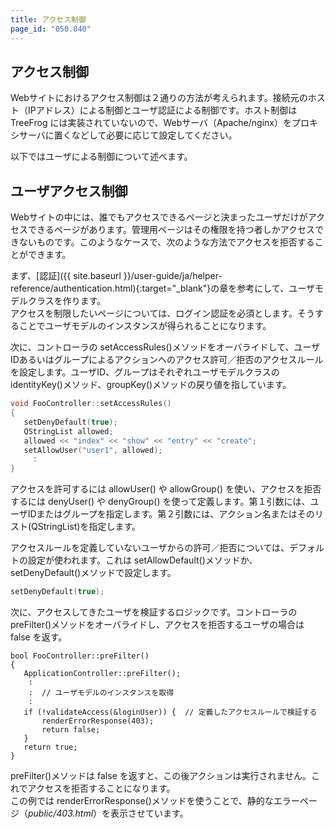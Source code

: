 ```yaml
---
title: アクセス制御
page_id: "050.040"
---
```


## アクセス制御

Webサイトにおけるアクセス制御は２通りの方法が考えられます。接続元のホスト（IPアドレス）による制御とユーザ認証による制御です。ホスト制御は TreeFrog には実装されていないので、Webサーバ（Apache/nginx）をプロキシサーバに置くなどして必要に応じて設定してください。

以下ではユーザによる制御について述べます。

## ユーザアクセス制御

Webサイトの中には、誰でもアクセスできるページと決まったユーザだけがアクセスできるページがあります。管理用ページはその権限を持つ者しかアクセスできないものです。このようなケースで、次のような方法でアクセスを拒否することができます。

まず、[認証]({{ site.baseurl }}/user-guide/ja/helper-reference/authentication.html){:target="_blank"}の章を参考にして、ユーザモデルクラスを作ります。<br>
アクセスを制限したいページについては、ログイン認証を必須とします。そうすることでユーザモデルのインスタンスが得られることになります。

次に、コントローラの setAccessRules()メソッドをオーバライドして、ユーザIDあるいはグループによるアクションへのアクセス許可／拒否のアクセスルールを設定します。ユーザID、グループはそれぞれユーザモデルクラスの identityKey()メソッド、groupKey()メソッドの戻り値を指しています。

```c++
void FooController::setAccessRules()
{
   setDenyDefault(true);
   QStringList allowed;
   allowed << "index" << "show" << "entry" << "create";
   setAllowUser("user1", allowed);
     :
}
```

アクセスを許可するには allowUser() や allowGroup() を使い、アクセスを拒否するには denyUser() や denyGroup() を使って定義します。第１引数には、ユーザIDまたはグループを指定します。第２引数には、アクション名またはそのリスト(QStringList)を指定します。

アクセスルールを定義していないユーザからの許可／拒否については、デフォルトの設定が使われます。これは setAllowDefault()メソッドか、 setDenyDefault()メソッドで設定します。

```c++
setDenyDefault(true);
```

次に、アクセスしてきたユーザを検証するロジックです。コントローラのpreFilter()メソッドをオーバライドし、アクセスを拒否するユーザの場合は false を返す。

```
bool FooController::preFilter()
{
   ApplicationController::preFilter();
    :
    :  // ユーザモデルのインスタンスを取得
    :
   if (!validateAccess(&loginUser)) {  // 定義したアクセスルールで検証する
       renderErrorResponse(403);
       return false;
   }
   return true;
}
```

preFilter()メソッドは false を返すと、この後アクションは実行されません。これでアクセスを拒否することになります。<br>
この例では renderErrorResponse()メソッドを使うことで、静的なエラーページ（*public/403.html*）を表示させています。